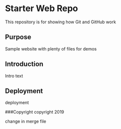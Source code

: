 # Starter Web Repo

This repository is for showing how Git and GitHub work

## Purpose

Sample website with plenty of files for demos

## Introduction

Intro text

## Deployment

deployment

###Copyright
copyright 2019

change in merge file
